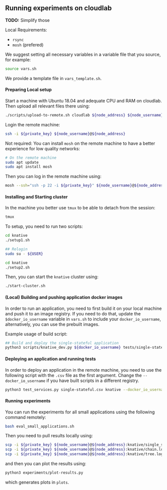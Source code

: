 ## Running experiments on cloudlab

__TODO:__ Simplify those

Local Requirements:
- `rsync`
- `mosh` (prefered)

We suggest setting all necessary variables in a variable file that you source, for example:

```sh
source vars.sh
```

We provide a template file in `vars_template.sh`.

#### Preparing Local setup

Start a machine with Ubuntu 18.04 and adequate CPU and RAM on cloudlab. Then upload all relevant files there using:

```sh
./scripts/upload-to-remote.sh cloudlab ${node_address} ${node_username} ${private_key}
```

Login the remote machine:

```sh
ssh -i ${private_key} ${node_username}@${node_address}
```

Not required: You can install `mosh` on the remote machine to have a better experience for low quality networks:

```sh
# On the remote machine
sudo apt update
sudo apt install mosh
```

Then you can log in the remote machine using:

```sh
mosh --ssh="ssh -p 22 -i ${private_key}" ${node_username}@${node_address}
```

#### Installing and Starting cluster

In the machine you better use `tmux` to be able to detach from the session:

```sh
tmux
```

To setup, you need to run two scripts:

```sh
cd knative
./setup1.sh

## Relogin
sudo su - ${USER}

cd knative
./setup2.sh
```

Then, you can start the `knative` cluster using:
```sh
./start-cluster.sh
```

#### (Local) Building and pushing application docker images

In order to run an application, you need to first build it on your local machine and push it to an image registry. If you need to do that, update the `$docker_io_username` variable in `vars.sh` to include your `docker_io_username`, alternatively, you can use the prebuilt images.

Example usage of build script:
```sh
## Build and deploy the single-stateful application
python3 scripts/knative_dev.py ${docker_io_username} tests/single-stateful.csv
```

#### Deploying an application and running tests

In order to deploy an application in the remote machine, you need to use the following script with the `.csv` file as the first argument. Change the `--docker_io_username` if you have built scripts in a different registry.

```sh
python3 test_services.py single-stateful.csv knative --docker_io_username konstantinoskallas
```

#### Running experiments

You can run the experiments for all small applications using the following command remotely:

```sh
bash eval_small_applications.sh
```

Then you need to pull results locally using:

```sh
scp -i ${private_key} ${node_username}@${node_address}:knative/single_stateful.log ./results/single_stateful.log
scp -i ${private_key} ${node_username}@${node_address}:knative/chain.log ./results/chain.log
scp -i ${private_key} ${node_username}@${node_address}:knative/tree.log ./results/tree.log
```

and then you can plot the results using:

```sh
python3 experiments/plot-results.py
```

which generates plots in `plots`.